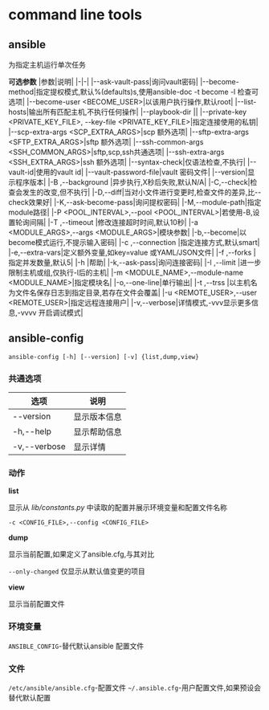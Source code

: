 # command line tools

## ansible

为指定主机运行单次任务

**可选参数**
|参数|说明|
|-|-|
|--ask-vault-pass|询问vault密码|
|--become-method|指定提权模式,默认%(defaults)s,使用ansible-doc -t become -l 检查可选项|
|--become-user <BECOME_USER>|以该用户执行操作,默认root|
|--list-hosts|输出所有匹配主机,不执行任何操作|
|--playbook-dir <BASEDIR>||
|--private-key <PRIVATE_KEY_FILE>, --key-file <PRIVATE_KEY_FILE>|指定连接使用的私钥|
|--scp-extra-args <SCP_EXTRA_ARGS>|scp 额外选项|
|--sftp-extra-args <SFTP_EXTRA_ARGS>|sftp 额外选项|
|--ssh-common-args <SSH_COMMON_ARGS>|sftp,scp,ssh共通选项|
|--ssh-extra-args <SSH_EXTRA_ARGS>|ssh 额外选项|
|--syntax-check|仅语法检查,不执行|
|--vault-id|使用的vault id|
|--vault-password-file|vault 密码文件|
|--version|显示程序版本|
|-B <SECCOUNDS>,--background <SECONDS>|异步执行,X秒后失败,默认N/A|
|-C,--check|检查会发生的改变,但不执行|
|-D,--diff|当对小文件进行变更时,检查文件的差异,比--check效果好|
|-K,--ask-become-pass|询问提权密码|
|-M,--module-path|指定module路径|
|-P <POOL_INTERVAL>,--pool <POOL_INTERVAL>|若使用-B,设置轮询间隔|
|-T <TIMEOUT>,--timeout <TIMEOUT>|修改连接超时时间,默认10秒|
|-a <MODULE_ARGS>,--args <MODULE_ARGS>|模块参数|
|-b,--become|以become模式运行,不提示输入密码|
|-c <CONNECTION>,--connection <CONNECTION>|指定连接方式,默认smart|
|-e,--extra-vars|定义额外变量,如key=value 或YAML/JSON文件|
|-f <FORKS>,--forks <FORKS>|指定并发数量,默认5|
|-h |帮助|
|-k,--ask-pass|询问连接密码|
|-l <SUBSET>,--limit <SUBSET>|进一步限制主机或组,仅执行-l后的主机|
|-m <MODULE_NAME>,--module-name <MODULE_NAME>|指定模块名|
|-o,--one-line|单行输出|
|-t <TREE>,--trss <TREE>|以主机名为文件名保存日志到指定目录,若存在文件会覆盖|
|-u <REMOTE_USER>,--user <REMOTE_USER>|指定远程连接用户|
|-v,--verbose|详情模式,-vvv显示更多信息,-vvvv 开启调试模式|

## ansible-config

```{bash}
ansible-config [-h] [--version] [-v] {list,dump,view}
```

### 共通选项

|选项|说明|
|-|-|
|--version|显示版本信息|
|-h,--help|显示帮助信息|
|-v,--verbose|显示详情|

### 动作

**list**

显示从 *lib/constants.py* 中读取的配置并展示环境变量和配置文件名称

```{bash}
-c <CONFIG_FILE>,--config <CONFIG_FILE>
```

**dump**

显示当前配置,如果定义了ansible.cfg,与其对比

```--only-changed```
仅显示从默认值变更的项目

**view**

显示当前配置文件

### 环境变量

```ANSIBLE_CONFIG```-替代默认ansible 配置文件

### 文件

```/etc/ansible/ansible.cfg```-配置文件
```~/.ansible.cfg```-用户配置文件,如果预设会替代默认配置